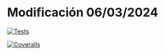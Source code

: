# Modificación 06/03/2024

[![Tests](https://github.com/OscarCordobesNavarro/Modificacion7_DSI/actions/workflows/node.js.yml/badge.svg)](https://github.com/OscarCordobesNavarro/Modificacion7_DSI/actions/workflows/node.js.yml)

[![Coveralls](https://github.com/OscarCordobesNavarro/Modificacion7_DSI/actions/workflows/coveralls.yml/badge.svg)](https://github.com/OscarCordobesNavarro/Modificacion7_DSI/actions/workflows/coveralls.yml)